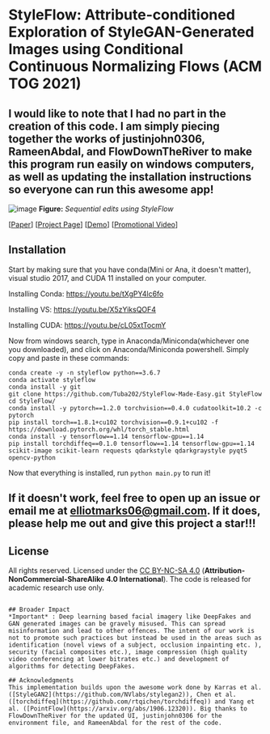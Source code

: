 # StyleFlow: Attribute-conditioned Exploration of StyleGAN-Generated Images using Conditional Continuous Normalizing Flows (ACM TOG 2021)

## I would like to note that I had no part in the creation of this code. I am simply piecing together the works of justinjohn0306, RameenAbdal, and FlowDownTheRiver to make this program run easily on windows computers, as well as updating the installation instructions so everyone can run this awesome app!

![image](./docs/assets/teaser.png)
**Figure:** *Sequential edits using StyleFlow*

[[Paper](https://arxiv.org/pdf/2008.02401.pdf)]
[[Project Page](https://rameenabdal.github.io/StyleFlow/)]
[[Demo](https://youtu.be/LRAUJUn3EqQ)]
[[Promotional Video](https://youtu.be/Lt4Z5oOAeEY)]


## Installation

Start by making sure that you have conda(Mini or Ana, it doesn't matter), visual studio 2017, and CUDA 11 installed on your computer.

Installing Conda: https://youtu.be/tXgPY4lc6fo

Installing VS: https://youtu.be/X5zYiksQOF4

Installing CUDA: https://youtu.be/cL05xtTocmY

Now from windows search, type in Anaconda/Miniconda(whichever one you downloaded), and click on Anaconda/Miniconda powershell. Simply copy and paste in these commands:

```
conda create -y -n styleflow python==3.6.7
conda activate styleflow
conda install -y git
git clone https://github.com/Tuba202/StyleFlow-Made-Easy.git StyleFlow
cd StyleFlow/
conda install -y pytorch==1.2.0 torchvision==0.4.0 cudatoolkit=10.2 -c pytorch
pip install torch==1.8.1+cu102 torchvision==0.9.1+cu102 -f https://download.pytorch.org/whl/torch_stable.html
conda install -y tensorflow==1.14 tensorflow-gpu==1.14
pip install torchdiffeq==0.1.0 tensorflow==1.14 tensorflow-gpu==1.14 scikit-image scikit-learn requests qdarkstyle qdarkgraystyle pyqt5 opencv-python
```
Now that everything is installed, run
```python main.py``` to run it!
## If it doesn't work, feel free to open up an issue or email me at elliotmarks06@gmail.com. If it does, please help me out and give this project a star!!!


## License

All rights reserved. Licensed under the [CC BY-NC-SA 4.0](https://creativecommons.org/licenses/by-nc-sa/4.0/legalcode) (**Attribution-NonCommercial-ShareAlike 4.0 International**). The code is released for academic research use only.


```

## Broader Impact
*Important* : Deep learning based facial imagery like DeepFakes and GAN generated images can be gravely misused. This can spread misinformation and lead to other offences. The intent of our work is not to promote such practices but instead be used in the areas such as identification (novel views of a subject, occlusion inpainting etc. ), security (facial composites etc.), image compression (high quality video conferencing at lower bitrates etc.) and development of algorithms for detecting DeepFakes.

## Acknowledgments
This implementation builds upon the awesome work done by Karras et al. ([StyleGAN2](https://github.com/NVlabs/stylegan2)), Chen et al. ([torchdiffeq](https://github.com/rtqichen/torchdiffeq)) and Yang et al. ([PointFlow](https://arxiv.org/abs/1906.12320)). Big thanks to FlowDownTheRiver for the updated UI, justinjohn0306 for the environment file, and RameenAbdal for the rest of the code.
